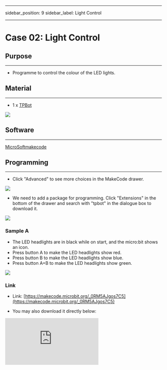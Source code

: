 ﻿---

sidebar_position: 9
sidebar_label: Light Control

---

# Case 02: Light Control

## Purpose
---
- Programme to control the colour of the LED lights.


## Material
---

- 1 x [TPBot](https://www.elecfreaks.com/tpbot.html)


![](https://wiki-media-ef.oss-cn-hongkong.aliyuncs.com//images/TPBot_tianpeng_case_01_01.png)





## Software
---
[MicroSoftmakecode](https://makecode.microbit.org/#)


## Programming
---


- Click "Advanced" to see more choices in the MakeCode drawer.

![](https://wiki-media-ef.oss-cn-hongkong.aliyuncs.com//images/TPBot_tianpeng_case_01_02.png)

- We need to add a package for programming. Click "Extensions" in the bottom of the drawer and search with "tpbot" in the dialogue box to download it.

![](https://wiki-media-ef.oss-cn-hongkong.aliyuncs.com//images/TPBot_tianpeng_case_01_03.png)

### Sample A
- The LED headlights are in black while on start, and the micro:bit shows an icon.
- Press button A to make the LED headlights show red.
- Press button B to make the LED headlights show blue.
- Press button A+B to make the LED headlights show green.



![](https://wiki-media-ef.oss-cn-hongkong.aliyuncs.com//images/TPBot_tianpeng_case_02_04.png)

### Link
- Link: [https://makecode.microbit.org/_0RM5AJgos7C5](https://makecode.microbit.org/_0RM5AJgos7C5)

- You may also download it directly below:

<div
    style={{
        position: 'relative',
        paddingBottom: '60%',
        overflow: 'hidden',
    }}
>
    <iframe
        src="https://makecode.microbit.org/_0RM5AJgos7C5"
        frameborder="0"
        sandbox="allow-popups allow-forms allow-scripts allow-same-origin"
        style={{
            position: 'absolute',
            width: '100%',
            height: '100%',
        }}
    />
</div>


### Conclusion


- Control the colour of the headlights with the buttons.
- Press button A to make the LED headlights show red.
- Press button B to make the LED headlights show blue.
- Press button A+B to make the LED headlights show green.

### Sample B
- While on start, set the micro:bit showing an icon and the LED headlights in red for 2 seconds and then turning off.

![](https://wiki-media-ef.oss-cn-hongkong.aliyuncs.com//images/TPBot_tianpeng_case_02_05.png)

### Link
- Link: [https://makecode.microbit.org/_P5cJ7oV1664J](https://makecode.microbit.org/_P5cJ7oV1664J)

- You may also download it directly below:

<div
    style={{
        position: 'relative',
        paddingBottom: '60%',
        overflow: 'hidden',
    }}
>
    <iframe
        src="https://makecode.microbit.org/_P5cJ7oV1664J"
        frameborder="0"
        sandbox="allow-popups allow-forms allow-scripts allow-same-origin"
        style={{
            position: 'absolute',
            width: '100%',
            height: '100%',
        }}
    />
</div>


### Conclusion

- The micro:bit displays an icon while on start and the LED headlights of the TPBot show white for 2 seconds and then turn off.


## Exploration
---


## FAQ
---


## Relevant File
---
